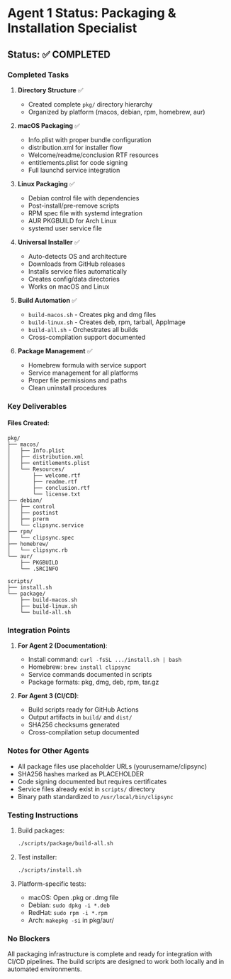 # Agent 1 Status: Packaging & Installation Specialist

## Status: ✅ COMPLETED

### Completed Tasks

1. **Directory Structure** ✅
   - Created complete `pkg/` directory hierarchy
   - Organized by platform (macos, debian, rpm, homebrew, aur)

2. **macOS Packaging** ✅
   - Info.plist with proper bundle configuration
   - distribution.xml for installer flow
   - Welcome/readme/conclusion RTF resources
   - entitlements.plist for code signing
   - Full launchd service integration

3. **Linux Packaging** ✅
   - Debian control file with dependencies
   - Post-install/pre-remove scripts
   - RPM spec file with systemd integration
   - AUR PKGBUILD for Arch Linux
   - systemd user service file

4. **Universal Installer** ✅
   - Auto-detects OS and architecture
   - Downloads from GitHub releases
   - Installs service files automatically
   - Creates config/data directories
   - Works on macOS and Linux

5. **Build Automation** ✅
   - `build-macos.sh` - Creates pkg and dmg files
   - `build-linux.sh` - Creates deb, rpm, tarball, AppImage
   - `build-all.sh` - Orchestrates all builds
   - Cross-compilation support documented

6. **Package Management** ✅
   - Homebrew formula with service support
   - Service management for all platforms
   - Proper file permissions and paths
   - Clean uninstall procedures

### Key Deliverables

#### Files Created:
```
pkg/
├── macos/
│   ├── Info.plist
│   ├── distribution.xml
│   ├── entitlements.plist
│   └── Resources/
│       ├── welcome.rtf
│       ├── readme.rtf
│       ├── conclusion.rtf
│       └── license.txt
├── debian/
│   ├── control
│   ├── postinst
│   ├── prerm
│   └── clipsync.service
├── rpm/
│   └── clipsync.spec
├── homebrew/
│   └── clipsync.rb
└── aur/
    ├── PKGBUILD
    └── .SRCINFO

scripts/
├── install.sh
└── package/
    ├── build-macos.sh
    ├── build-linux.sh
    └── build-all.sh
```

### Integration Points

1. **For Agent 2 (Documentation)**:
   - Install command: `curl -fsSL .../install.sh | bash`
   - Homebrew: `brew install clipsync`
   - Service commands documented in scripts
   - Package formats: pkg, dmg, deb, rpm, tar.gz

2. **For Agent 3 (CI/CD)**:
   - Build scripts ready for GitHub Actions
   - Output artifacts in `build/` and `dist/`
   - SHA256 checksums generated
   - Cross-compilation setup documented

### Notes for Other Agents

- All package files use placeholder URLs (yourusername/clipsync)
- SHA256 hashes marked as PLACEHOLDER
- Code signing documented but requires certificates
- Service files already exist in `scripts/` directory
- Binary path standardized to `/usr/local/bin/clipsync`

### Testing Instructions

1. Build packages:
   ```bash
   ./scripts/package/build-all.sh
   ```

2. Test installer:
   ```bash
   ./scripts/install.sh
   ```

3. Platform-specific tests:
   - macOS: Open .pkg or .dmg file
   - Debian: `sudo dpkg -i *.deb`
   - RedHat: `sudo rpm -i *.rpm`
   - Arch: `makepkg -si` in pkg/aur/

### No Blockers

All packaging infrastructure is complete and ready for integration with CI/CD pipelines. The build scripts are designed to work both locally and in automated environments.